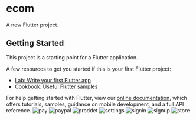 # ecom

A new Flutter project.

## Getting Started

This project is a starting point for a Flutter application.

A few resources to get you started if this is your first Flutter project:

- [Lab: Write your first Flutter app](https://flutter.dev/docs/get-started/codelab)
- [Cookbook: Useful Flutter samples](https://flutter.dev/docs/cookbook)

For help getting started with Flutter, view our
[online documentation](https://flutter.dev/docs), which offers tutorials,
samples, guidance on mobile development, and a full API reference.
![pay](https://user-images.githubusercontent.com/101344774/168388105-656a0790-9b26-4122-965f-9509acda56db.JPG)
![paypal](https://user-images.githubusercontent.com/101344774/168388111-b837ef2a-a59b-4d04-aec6-b107db0fd5ee.JPG)
![proddet](https://user-images.githubusercontent.com/101344774/168388116-5f7b274e-3fef-49b6-9f4d-9ff7580db2ee.JPG)
![settings](https://user-images.githubusercontent.com/101344774/168388122-85e1e780-92d6-431b-92f2-f5f30335586a.JPG)
![signin](https://user-images.githubusercontent.com/101344774/168388126-8bc6ad1a-98ff-49c2-b683-323dca20768c.JPG)
![signup](https://user-images.githubusercontent.com/101344774/168388130-e266fef0-0821-469a-96f4-f8775fa1d174.JPG)
![store](https://user-images.githubusercontent.com/101344774/168388132-2411d0b5-1cc7-407f-b48e-fac225b71281.JPG)
